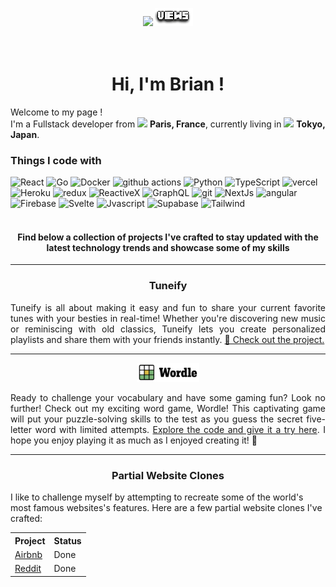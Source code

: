 <p align="center">
<!---
Original repl.it tends to be down
  <a href="https://count.getloli.com/"><img src="https://count.getloli.com/get/@:dcBrian"></a>
-->
  <a href="https://count.getloli.com/"><img src="https://count.chiya.dev/get/@:dcBrian"></a>  <img src="./images/VIEWS.png">
  <br>
  <br>
  <br>

<h1 align="center"> Hi, I'm Brian !
</h1>
<p align='center'>
<p>Welcome to my page ! <Br/>I'm a Fullstack developer from <img src="https://cdn-icons-png.flaticon.com/512/197/197560.png" width="13"/> <b>Paris, France</b>, currently living in <img src="https://cdn-icons-png.flaticon.com/512/197/197604.png" width="13"/> <b>Tokyo, Japan</b>. </p>


<h3>Things I code with</h3>
<div>
  <img alt="React" src="https://img.shields.io/badge/-React-45b8d8?style=flat-square&logo=react&logoColor=white" />
  <img alt="Go" src="https://img.shields.io/badge/-Go-8DD6F9?style=flat-square&logo=go&logoColor=white" /> 
  <img alt="Docker" src="https://img.shields.io/badge/-Docker-46a2f1?style=flat-square&logo=docker&logoColor=white" />
  <img alt="github actions" src="https://img.shields.io/badge/-Github_Actions-2088FF?style=flat-square&logo=github-actions&logoColor=white" />
  <img alt="Python" src="https://img.shields.io/badge/-Python-1a73e8?style=flat-square&logo=python&logoColor=white" />  
  <img alt="TypeScript" src="https://img.shields.io/badge/-TypeScript-007ACC?style=flat-square&logo=typescript&logoColor=white" />
  <img alt="vercel" src="https://img.shields.io/badge/-Vercel-5849BE?style=flat-square&logo=vercel&logoColor=white" />
  <img alt="Heroku" src="https://img.shields.io/badge/-Heroku-430098?style=flat-square&logo=heroku&logoColor=white" />
  <img alt="redux" src="https://img.shields.io/badge/-Redux-764ABC?style=flat-square&logo=redux&logoColor=white" />
  <img alt="ReactiveX" src="https://img.shields.io/badge/-RxJs-B7178C?style=flat-square&logo=reactivex&logoColor=white" />
  <img alt="GraphQL" src="https://img.shields.io/badge/-GraphQL-E10098?style=flat-square&logo=graphql&logoColor=white" />
  <img alt="git" src="https://img.shields.io/badge/-Git-CC6699?style=flat-square&logo=git&logoColor=white" />
  <img alt="NextJs" src="https://img.shields.io/badge/-NextJs-ea2845?style=flat-square&logo=nextdotjs&logoColor=white" />
  <img alt="angular" src="https://img.shields.io/badge/-Angular-DD0031?style=flat-square&logo=angular&logoColor=white" />
  <img alt="Firebase" src="https://img.shields.io/badge/-Firebase-EC4A3F?style=flat-square&logo=firebase&logoColor=white" />
  <img alt="Svelte" src="https://img.shields.io/badge/-Svelte-FB542B?style=flat-square&logo=svelte&logoColor=white" />
  <img alt="Jvascript" src="https://img.shields.io/badge/-Javascript-FFBF00?style=flat-square&logo=javascript&logoColor=white" />
  <img alt="Supabase" src="https://img.shields.io/badge/-Supabase-13aa52?style=flat-square&logo=supabase&logoColor=white" />
  <img alt="Tailwind" src="https://img.shields.io/badge/-Tailwind_CSS-43853d?style=flat-square&logo=tailwindcss&logoColor=white" />
</div>

  <br>
  <h4 align="center">
Find below a collection of projects I've crafted to stay updated with the latest technology trends and showcase some of my skills
  </h4>

---

<h3 align="center">Tuneify</h3>
  
<p align="justify"> Tuneify is all about making it easy and fun to share your current favorite tunes with your besties in real-time! Whether you're discovering new music or reminiscing with old classics, Tuneify lets you create personalized playlists and share them with your friends instantly. <a href="https://github.com/dcBrian/wordle"> 🎵 Check out the project. </a></p>

---

<p align="center">
  <a href="https://github.com/dcBrian/wordle" align="center">
    <img  src="./images/wordle.svg" width="100px"  />
  </a>
</p>

<p align="justify"> Ready to challenge your vocabulary and have some gaming fun? Look no further! Check out my exciting word game, Wordle! This captivating game will put your puzzle-solving skills to the test as you guess the secret five-letter word with limited attempts. <a href="https://github.com/dcBrian/wordle">Explore the code and give it a try here</a>. I hope you enjoy playing it as much as I enjoyed creating it! 🌟 </p>

---

<h3 align="center">Partial Website Clones</h3>

I like to challenge myself by attempting to recreate some of the world's most famous websites's features. Here are a few partial website clones I've crafted:

  <table align="center"> 
    <tr>
      <th>Project</th>
      <th>Status</th>
    </tr>
    <tr>
      <td><a href="https://github.com/dcBrian/Airbnb">Airbnb</a></td>
      <td>Done</td>
    </tr>
    <tr>
      <td><a href="https://github.com/dcBrian/Reddit">Reddit</a></td>
      <td>Done</td>
    </tr>
  </table>


